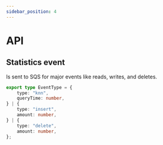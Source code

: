 ```yaml
---
sidebar_position: 4
---
```



# API

## Statistics event
Is sent to SQS for major events like reads, writes, and deletes. 
```typescript
export type EventType = {
    type: "knn",
    queryTime: number,
} | {
    type: "insert",
    amount: number,
} | {
    type: "delete",
    amount: number,
};
```